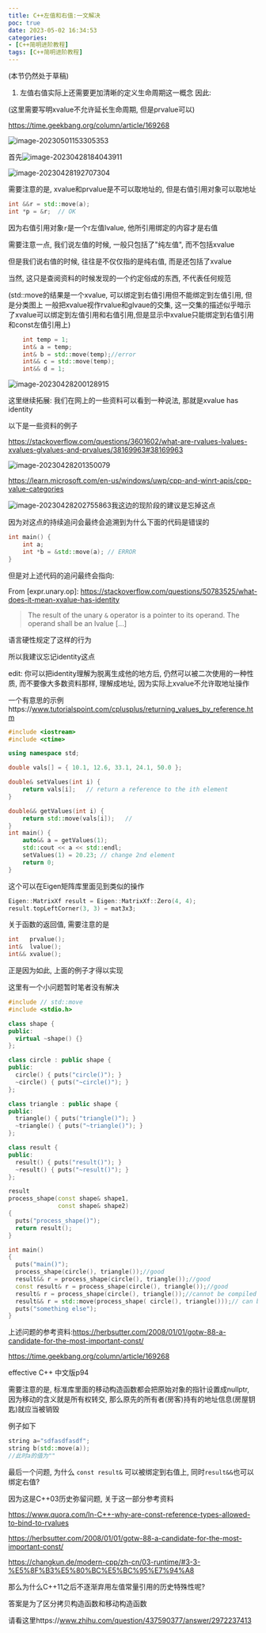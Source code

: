 ```yaml
---
title: C++左值和右值:一文解决
poc: true
date: 2023-05-02 16:34:53
categories: 
- [C++简明进阶教程]
tags: [C++简明进阶教程]
---
```



(本节仍然处于草稿)




1. 左值右值实际上还需要更加清晰的定义生命周期这一概念
因此:

(这里需要写明xvalue不允许延长生命周期, 但是prvalue可以)

https://time.geekbang.org/column/article/169268

![image-20230501153305353](https://raw.githubusercontent.com/Valkierja/ALLPIC/main/img/202305011533431.png)





首先![image-20230428184043911](https://raw.githubusercontent.com/Valkierja/ALLPIC/main/img/202304281840977.png)

![image-20230428192707304](https://raw.githubusercontent.com/Valkierja/ALLPIC/main/img/202304281927332.png)

需要注意的是, xvalue和prvalue是不可以取地址的, 但是右值引用对象可以取地址

```cpp
int &&r = std::move(a);
int *p = &r;  // OK
```

因为右值引用对象`r`是一个r左值lvalue, 他所引用绑定的内容才是右值







需要注意一点, 我们说左值的时候, 一般只包括了"纯左值", 而不包括xvalue

但是我们说右值的时候, 往往是不仅仅指的是纯右值, 而是还包括了xvalue

当然, 这只是查阅资料的时候发现的一个约定俗成的东西, 不代表任何规范

(std::move的结果是一个xvalue, 可以绑定到右值引用但不能绑定到左值引用, 但是分类图上 一般把xvalue视作rvalue和glvaue的交集, 这一交集的描述似乎暗示了xvalue可以绑定到左值引用和右值引用,但是显示中xvalue只能绑定到右值引用和const左值引用上)

```cpp
    int temp = 1;
    int& a = temp;
    int& b = std::move(temp);//error
    int&& c = std::move(temp);
    int&& d = 1;
```

![image-20230428200128915](https://raw.githubusercontent.com/Valkierja/ALLPIC/main/img/202304282001939.png)

这里继续拓展: 我们在网上的一些资料可以看到一种说法, 那就是xvalue has identity

以下是一些资料的例子

https://stackoverflow.com/questions/3601602/what-are-rvalues-lvalues-xvalues-glvalues-and-prvalues/38169963#38169963

![image-20230428201350079](https://raw.githubusercontent.com/Valkierja/ALLPIC/main/img/202304282013145.png)

https://learn.microsoft.com/en-us/windows/uwp/cpp-and-winrt-apis/cpp-value-categories

![image-20230428202755863](https://raw.githubusercontent.com/Valkierja/ALLPIC/main/img/202304282027910.png)我这边的现阶段的建议是忘掉这点

因为对这点的持续追问会最终会追溯到为什么下面的代码是错误的

```cpp
int main() {
    int a;
    int *b = &std::move(a); // ERROR
}
```

但是对上述代码的追问最终会指向:

 From [expr.unary.op]: https://stackoverflow.com/questions/50783525/what-does-it-mean-xvalue-has-identity

> The result of the unary `&` operator is a pointer to its operand. The operand shall be an lvalue [...]

语言硬性规定了这样的行为

所以我建议忘记identity这点

edit: 你可以把identity理解为脱离生成他的地方后, 仍然可以被二次使用的一种性质, 而不要像大多数资料那样, 理解成地址, 因为实际上xvalue不允许取地址操作



一个有意思的示例https://www.tutorialspoint.com/cplusplus/returning_values_by_reference.htm

```cpp
#include <iostream>
#include <ctime>

using namespace std;

double vals[] = { 10.1, 12.6, 33.1, 24.1, 50.0 };

double& setValues(int i) {
	return vals[i];   // return a reference to the ith element
}

double&& getValues(int i) {
    return std::move(vals[i]);   //
}
int main() {
    auto&& a = getValues(1);
    std::cout << a << std::endl;
    setValues(1) = 20.23; // change 2nd element
    return 0;
}
```

这个可以在Eigen矩阵库里面见到类似的操作

```cpp
Eigen::MatrixXf result = Eigen::MatrixXf::Zero(4, 4);
result.topLeftCorner(3, 3) = mat3x3;
```





关于函数的返回值, 需要注意的是

```cpp
int   prvalue();
int&  lvalue();
int&& xvalue();
```

正是因为如此, 上面的例子才得以实现





这里有一个小问题暂时笔者没有解决

```cpp
#include // std::move
#include <stdio.h>

class shape {
public:
  virtual ~shape() {}
};

class circle : public shape {
public:
  circle() { puts("circle()"); }
  ~circle() { puts("~circle()"); }
};

class triangle : public shape {
public:
  triangle() { puts("triangle()"); }
  ~triangle() { puts("~triangle()"); }
};

class result {
public:
  result() { puts("result()"); }
  ~result() { puts("~result()"); }
};

result
process_shape(const shape& shape1,
              const shape& shape2)
{
  puts("process_shape()");
  return result();
}

int main()
{
  puts("main()");
  process_shape(circle(), triangle());//good   
  result&& r = process_shape(circle(), triangle());//good
  const result& r = process_shape(circle(), triangle());//good
  result& r = process_shape(circle(), triangle());//cannot be compiled
  result&& r = std::move(process_shape( circle(), triangle()));// can be compiled, but wrong; out of lifetime
  puts("something else");
}
```

上述问题的参考资料:https://herbsutter.com/2008/01/01/gotw-88-a-candidate-for-the-most-important-const/

https://time.geekbang.org/column/article/169268

effective C++ 中文版p94





需要注意的是, 标准库里面的移动构造函数都会把原始对象的指针设置成nullptr, 因为移动的含义就是所有权转交, 那么原先的所有者(房客)持有的地址信息(房屋钥匙)就应当被销毁

例子如下

```cpp
string a="sdfasdfasdf";
string b(std::move(a));
//此时a的值为""
```





最后一个问题, 为什么  `const result&` 可以被绑定到右值上, 同时`result&&`也可以绑定右值? 

因为这是C++03历史弥留问题, 关于这一部分参考资料

 https://www.quora.com/In-C++-why-are-const-reference-types-allowed-to-bind-to-rvalues

https://herbsutter.com/2008/01/01/gotw-88-a-candidate-for-the-most-important-const/

https://changkun.de/modern-cpp/zh-cn/03-runtime/#3-3-%E5%8F%B3%E5%80%BC%E5%BC%95%E7%94%A8

那么为什么C++11之后不逐渐弃用左值常量引用的历史特殊性呢?

答案是为了区分拷贝构造函数和移动构造函数

请看这里https://www.zhihu.com/question/437590377/answer/2972237413
